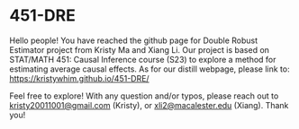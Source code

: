# 451-DRE

Hello people! You have reached the github page for Double Robust Estimator project from Kristy Ma and Xiang Li. Our project is based on STAT/MATH 451: Causal Inference course (S23) to explore a method for estimating average causal effects. As for our distill webpage, please link to: https://kristywhim.github.io/451-DRE/

Feel free to explore! With any question and/or typos, please reach out to kristy20011001@gmail.com (Kristy), or xli2@macalester.edu (Xiang). Thank you!
